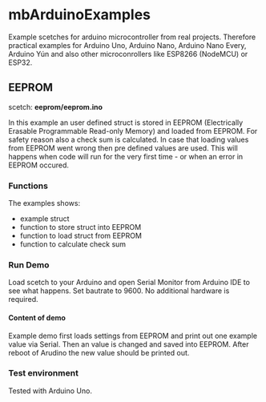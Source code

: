 # mbArduinoExamples
Example scetches for arduino microcontroller from real projects. Therefore practical examples for Arduino Uno, Arduino Nano, Arduino Nano Every, Arduino Yún and also other microconrollers like ESP8266 (NodeMCU) or ESP32.

## EEPROM
scetch: **eeprom/eeprom.ino**

In this example an user defined struct is stored in EEPROM (Electrically Erasable Programmable Read-only Memory)  and loaded from EEPROM.
For safety reason also a check sum is calculated. In case that loading values from
EEPROM went wrong then pre defined values are used. This will happens
when code will run for the very first time - or when an error in EEPROM occured.

### Functions
The examples shows:
* example struct
* function to store struct into EEPROM
* function to load struct from EEPROM
* function to calculate check sum

### Run Demo
Load scetch to your Arduino and open Serial Monitor from Arduino IDE to see what happens.
Set bautrate to 9600. No additional hardware is required.

#### Content of demo
Example demo first loads settings from EEPROM and print out one example value via Serial.
Then an value is changed and saved into EEPROM.
After reboot of Arudino the new value should be printed out.

### Test environment
Tested with Arduino Uno.
